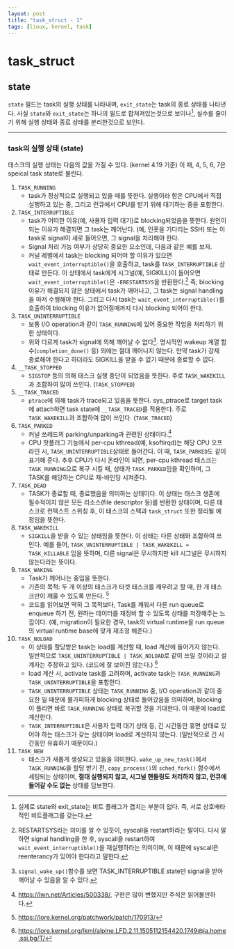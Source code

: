 ```yaml
---
layout: post
title: "task_struct - 1"
tags: [linux, kernel, task]
---
```

# task_struct

## state
`state` 필드는 task의 실행 상태를 나타내며, `exit_state`는 task의 종료 상태를 나타낸다.
사실 `state`와 `exit_state`는 하나의 필드로 합쳐져있는것으로 보이나[^2], 실수를 줄이기 위해 실행 상태와 종료 상태를 분리한것으로 보인다. 

***

### task의 실행 상태 (state)
태스크의 실행 상태는 다음의 값을 가질 수 있다. (kernel 4.19 기준) 
이 때, 4, 5, 6, 7은 speical task state로 불린다.
1. `TASK_RUNNING`
    * task가 정상적으로 실행되고 있을 때를 뜻한다. 실행이라 함은 CPU에서 직접 실행하고 있는 중, 그리고 런큐에서 CPU를 받기 위해 대기하는 중을 포함한다.
2. `TASK_INTERRUPTIBLE`
    * task가 어떠한 이유(예, 사용자 입력 대기)로 blocking되었음을 뜻한다. 원인이 되는 이유가 해결되면 그 task는 깨어난다. (예, 인풋을 기다리는 SSH) 또는 이 task로 signal이 새로 들어오면, 그 signal을 처리해야 한다.
    * Signal 처리 가능 여부가 상당히 중요한 요소인데, 다음과 같은 예를 보자.
    * 커널 레벨에서 task는 blocking 되어야 할 이유가 있으면 `wait_event_interruptible()`을 호출하고, task를 `TASK_INTERRUPTIBLE` 상태로 만든다. 이 상태에서 task에게 시그널(예, SIGKILL)이 들어오면 `wait_event_interruptible()`은 `-ERESTARTSYS`을 반환한다.[^3] 즉, blocking 이유가 해결되지 않은 상태에서 task가 깨어나고, 그 task는 signal handling을 마저 수행해야 한다. 그리고 다시 task는 `wait_event_interruptible()`를 호출하여 blocking 이유가 없어질때까지 다시 blocking 되어야 한다.
3. `TASK_UNINTERRUPTIBLE`
    * 보통 I/O operation과 같이 `TASK_RUNNING`에 있어 중요한 작업을 처리하기 위한 상태이다.
    * 위와 다르게 task가 signal에 의해 깨어날 수 없다[^4]. 명시적인 wakeup 계열 함수(`completion_done()` 등) 외에는 절대 깨어나지 않는다. 만약 task가 강제 종료해야 한다고 하더라도 SIGKILL을 받을 수 없기 때문에 종료할 수 없다.
4. `__TASK_STOPPED`
    * `SIGSTOP` 등의 의해 태스크 실행 중단이 되었음을 뜻한다. 주로 `TASK_WAKEKILL`과 조합하여 많이 쓰인다. (`TASK_STOPPED`)
5. `__TASK_TRACED`
    * `ptrace`에 의해 task가 trace되고 있음을 뜻한다. sys_ptrace로 target task에 attach하면 task state에 `__TASK_TRACED`를 적용한다. 주로 `TASK_WAKEKILL`과 조합하여 많이 쓰인다. (`TASK_TRACED`)
6. `TASK_PARKED`
    * 커널 쓰레드의 parking/unparking과 관련된 상태이다.[^5] 
    * CPU 핫플러그 기능에서 per-cpu kthread(예, ksoftirqd)는 해당 CPU 오프라인 시, `TASK_UNINTERRUPTIBLE`상태로 들어간다. 이 때, `TASK_PARKED`도 같이 표기해 준다. 추후 CPU가 다시 온라인이 되면, per-cpu kthread 태스크는 `TASK_RUNNING`으로 복구 시킬 때, 상태가 `TASK_PARKED`임을 확인하며, 그 TASK를 해당하는 CPU로 재-바인딩 시켜준다.
7. `TASK_DEAD`
    * TASK가 종료할 때, 종료했음을 의미하는 상태이다. 이 상태는 태스크 생존에 필수적이지 않은 모든 리소스(file descriptor 등)를 반환한 상태이며, 다른 태스크로 컨텍스트 스위칭 후, 이 태스크의 스택과 `task_struct` 또한 정리될 예정임을 뜻한다.
8. `TASK_WAKEKILL`
    * `SIGKILL`을 받을 수 있는 상태임을 뜻한다. 이 상태는 다른 상태와 조합하여 쓰인다. 예를 들어, `TASK_UNINTERRUPTIBLE | TASK_WAKEKILL = TASK_KILLABLE` 임을 뜻하며, 다른 signal은 무시하지만 kill 시그널은 무시하지 않는다라는 뜻이다.
9. `TASK_WAKING`
    * Task가 깨어나는 중임을 뜻한다. 
    * 기존의 목적: 두 개 이상의 태스크가 타겟 태스크를 깨우려고 할 때, 한 개 태스크만이 깨울 수 있도록 만든다. [^6]
    * 코드를 읽어보면 딱히 그 목적보다, Task를 깨워서 다른 run queue로 enqueue 하기 전, 원하는 데이터를 재정비 할 수 있도록 상태를 저장해주는 느낌이다. (예, migration이 필요한 경우, task의 virtual runtime을 run queue의 virtual runtime base에 맞게 재조정 해준다.)
10. `TASK_NOLOAD`
    * 이 상태를 할당받은 task는 load를 계산할 때, load 계산에 들어가지 않는다. 일반적으로 `TASK_UNINTERRUPTIBLE | TASK_NOLOAD`로 같이 쓰일 것이라고 설계자는 주장하고 있다. (코드에 잘 보이진 않는다.) [^7]
    * load 계산 시, activate task를 고려하며, activate task는 `TASK_RUNNING`과 `TASK_UNINTERRUPTIBLE`을 포함한다.
    * `TASK_UNINTERRUPTIBLE` 상태는 `TASK_RUNNING` 중, I/O operation과 같이 중요한 일 때문에 불가피하게 blocking 상태로 들어갔음을 의미하며, blocking이 풀리면 바로 `TASK_RUNNING` 상태로 복귀할 것을 기대한다. 이 때문에 load로 계산한다.
    * `TASK_INTERRUPTIBLE`은 사용자 입력 대기 상태 등, 긴 시간동안 휴면 상태로 있어야 하는 태스크가 갖는 상태이며 load로 계산하지 않는다. (일반적으로 긴 시간동안 유휴하기 때문이다.)
11. `TASK_NEW`
    * 태스크가 새롭게 생성되고 있음을 의미한다. `wake_up_new_task()`에서 `TASK_RUNNING`을 할당 받기 전, `copy_process()`의 `sched_fork()` 함수에서 세팅되는 상태이며, **절대 실행되지 않고, 시그널 핸들링도 처리하지 않고, 런큐에 들어갈 수도 없는** 상태를 담보한다.

[^1]: https://en.wikipedia.org/wiki/Thread_control_block
[^2]: 실제로 state와 exit_state는 비트 플래그가 겹치는 부분이 없다. 즉, 서로 상호배타적인 비트플래그를 갖는다.
[^3]: RESTARTSYS라는 의미를 알 수 있듯이, syscall을 restart하라는 말이다. 다시 말하면 signal handling을 한 후, syscall을 restart하여 `wait_event_interruptible()`을 재실행하라는 의미이며, 이 때문에 syscall은 reenterancy가 있어야 한다라고 말한다.
[^4]: `signal_wake_up()`함수를 보면 TASK_INTERRUPTIBLE state만 signal을 받아 깨어날 수 있음을 알 수 있다.
[^5]: https://lwn.net/Articles/500338/, 구현은 많이 변했지만 주석은 읽어볼만하다.
[^6]: https://lore.kernel.org/patchwork/patch/170913/
[^7]: https://lore.kernel.org/lkml/alpine.LFD.2.11.1505112154420.1749@ja.home.ssi.bg/T/